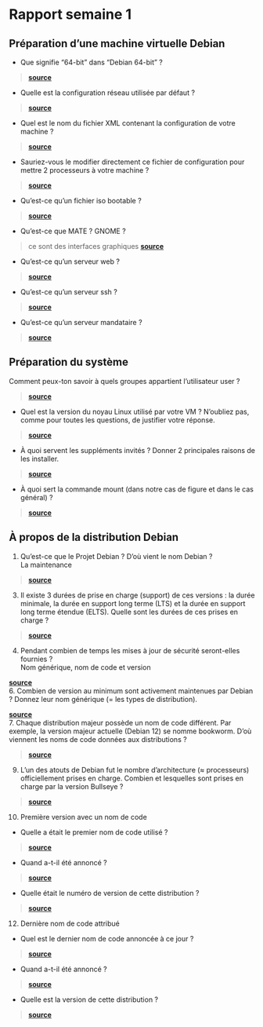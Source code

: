# Rapport semaine 1

## Préparation d’une machine virtuelle Debian 

- Que signifie “64-bit” dans “Debian 64-bit” ?  
> 
> [**source**]()  
- Quelle est la configuration réseau utilisée par défaut ?  
> 
> [**source**]()  
- Quel est le nom du fichier XML contenant la configuration de votre machine ?  
> 
> [**source**]()  
- Sauriez-vous le modifier directement ce fichier de configuration pour mettre 2 processeurs à
votre machine ?  
>
> [**source**]()  
- Qu’est-ce qu’un fichier iso bootable ?  
>
> [**source**]()  
- Qu’est-ce que MATE ? GNOME ?  
> ce sont des interfaces graphiques
> [**source**]()  
- Qu’est-ce qu’un serveur web ?  
>
> [**source**]()  
- Qu’est-ce qu’un serveur ssh ?  
>
> [**source**]()  
- Qu’est-ce qu’un serveur mandataire ?  
>
> [**source**]()  

## Préparation du système
Comment peux-ton savoir à quels groupes appartient l’utilisateur user ?  
>
> [**source**]()  
- Quel est la version du noyau Linux utilisé par votre VM ? N’oubliez pas, comme pour toutes les
questions, de justifier votre réponse.  
>
> [**source**]()  
- À quoi servent les suppléments invités ? Donner 2 principales raisons de les installer.  
>
> [**source**]()  
- À quoi sert la commande mount (dans notre cas de figure et dans le cas général) ?  
>
> [**source**]()  

## À propos de la distribution Debian

1. Qu’est-ce que le Projet Debian ? D’où vient le nom Debian ?  
La maintenance  
>
> [**source**]()  
3. Il existe 3 durées de prise en charge (support) de ces versions : la durée minimale, la durée en
support long terme (LTS) et la durée en support long terme étendue (ELTS). Quelle sont les
durées de ces prises en charge ?  
>
> [**source**]()  
4. Pendant combien de temps les mises à jour de sécurité seront-elles fournies ?  
Nom générique, nom de code et version  
>
[**source**]()  
6. Combien de version au minimum sont activement maintenues par Debian ? Donnez leur nom
générique (= les types de distribution).  
>
[**source**]()  
7. Chaque distribution majeur possède un nom de code différent. Par exemple, la version majeur
actuelle (Debian 12) se nomme bookworm. D’où viennent les noms de code données aux
distributions ?  
>
> [**source**]()  
9. L’un des atouts de Debian fut le nombre d’architecture (≈ processeurs) officiellement prises en
charge. Combien et lesquelles sont prises en charge par la version Bullseye ?  
>
> [**source**]()  
10. Première version avec un nom de code  
- Quelle a était le premier nom de code utilisé ?  
>
> [**source**]()  
- Quand a-t-il été annoncé ?  
>
> [**source**]()  
- Quelle était le numéro de version de cette distribution ?  
>
> [**source**]()  
12. Dernière nom de code attribué  
- Quel est le dernier nom de code annoncée à ce jour ?  
>
> [**source**]()  
- Quand a-t-il été annoncé ?  
> 
> [**source**]()  
- Quelle est la version de cette distribution ?  
>
> [**source**]()  
